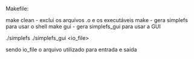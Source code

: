 Makefile:

make clean - exclui os arquivos .o e os executáveis
make - gera simplefs para usar o shell
make gui - gera simplefs_gui para usar a GUI

./simplefs <diskfile> <nblocks>
./simplefs_gui <diskfile> <nblocks> <io_file>

sendo io_file o arquivo utilizado para entrada e saída

